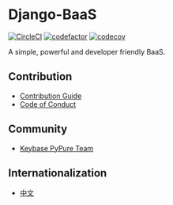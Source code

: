 # Django-BaaS
[![CircleCI](https://circleci.com/gh/pypurecms/Django-BaaS.svg?style=svg)](https://circleci.com/gh/pypurecms/Django-BaaS) [![codefactor](https://www.codefactor.io/repository/github/pypurecms/Django-BaaS/badge?style=flat-square)](https://www.codefactor.io/repository/github/pypurecms/Django-BaaS/) 
[![codecov](https://codecov.io/gh/pypurecms/Django-BaaS/branch/master/graph/badge.svg)](https://codecov.io/gh/pypurecms/Django-BaaS)




A simple, powerful and developer friendly BaaS.




## Contribution
- [Contribution Guide](CONTRIBUTING.md)
- [Code of Conduct](CODE_OF_CONDUCT.md)

## Community
- [Keybase PyPure Team](https://keybase.io/team/pypure.public)



## Internationalization
- [中文](README-zh.md)